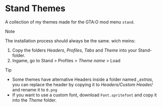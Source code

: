 # Stand Themes
A collection of my themes made for the GTA:O mod menu `stand`.

> [!NOTE]
> The installation process should always be the same.
> wich meins:
> 1. Copy the folders *Headers*, *Profiles*, *Tabs* and *Theme* into your Stand-folder.
> 2. Ingame, go to Stand > Profiles > *Theme name* > Load

> [!TIP]
> - Some themes have alternative Headers inside a folder named *_extras*, you can replace the header by copying it to *Headers/Custom Header/* and rename it to `0.png`
> - If you want to use a custom font, download `Font.spritefont` and copy it into the *Theme* folder.
